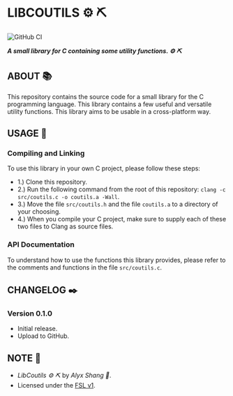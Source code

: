 # LIBCOUTILS :gear: :pick:

![GitHub CI](https://github.com/alyxshang/libcoutils/actions/workflows/c.yml/badge.svg)

***A small library for C containing some utility functions. :gear: :pick:***

## ABOUT :books:

This repository contains the source code for a small library for the C programming language. This library contains a few useful and versatile utility functions. This library aims to be usable in a cross-platform way.

## USAGE :hammer:

### Compiling and Linking

To use this library in your own C project, please follow these steps:

- 1.) Clone this repository.
- 2.) Run the following command from the root of this repository: `clang -c src/coutils.c -o coutils.a -Wall`.
- 3.) Move the file `src/coutils.h` and the file `coutils.a` to a directory of your choosing.
- 4.) When you compile your C project, make sure to supply each of these two files to Clang as source files.

### API Documentation

To understand how to use the functions this library provides, please refer to the comments and functions in the file `src/coutils.c`.

## CHANGELOG :black_nib:

### Version 0.1.0

- Initial release.
- Upload to GitHub.

## NOTE :scroll:

- *LibCoutils :gear: :pick:* by *Alyx Shang :black_heart:*.
- Licensed under the [FSL v1](https://github.com/alyxshang/fair-software-license).

